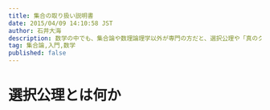 ```yaml
---
title: 集合の取り扱い説明書
date: 2015/04/09 14:10:58 JST
author: 石井大海
description: 数学の中でも、集合論や数理論理学以外が専門の方だと、選択公理や「真のクラス」のような『集合と位相』以上の集合の取り扱いについてよくわからないという事がけっこうよくあります。本稿では、そういった人達に向けて、最低限何を知っていれば心配せずにこれらを取り扱うことが出来るようになるか、なるべくわかりやすい説明を試みます。
tag: 集合論,入門,数学
published: false
---
```



選択公理とは何か
=============


